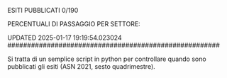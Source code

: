 ESITI PUBBLICATI 0/190 

PERCENTUALI DI PASSAGGIO PER SETTORE:

UPDATED 2025-01-17 19:19:54.023024
###################################################### 

Si tratta di un semplice script in python per controllare quando sono pubblicati gli esiti (ASN 2021, sesto quadrimestre).

